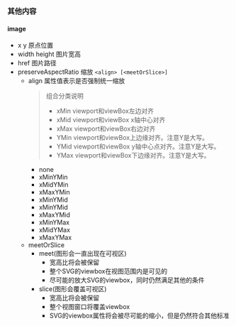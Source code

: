 ### 其他内容

#### image
- x y 原点位置
- width height 图片宽高
- href 图片路径
- preserveAspectRatio 缩放 `<align> [<meetOrSlice>]`
  - align 属性值表示是否强制统一缩放
    > 组合分类说明
    >  - xMin viewport和viewBox左边对齐
    >  - xMid	viewport和viewBox x轴中心对齐
    >  - xMax	viewport和viewBox右边对齐
    >  - YMin	viewport和viewBox上边缘对齐。注意Y是大写。
    >  - YMid	viewport和viewBox y轴中心点对齐。注意Y是大写。
    >  - YMax	viewport和viewBox下边缘对齐。注意Y是大写。
    - none
    - xMinYMin
    - xMidYMin 
    - xMaxYMin 
    - xMinYMid 
    - xMinYMid 
    - xMaxYMid 
    - xMinYMax 
    - xMidYMax 
    - xMaxYMax 
  - meetOrSlice
    - meet(图形会一直出现在可视区) 
      - 宽高比将会被保留
      - 整个SVG的viewbox在视图范围内是可见的
      - 尽可能的放大SVG的viewbox，同时仍然满足其他的条件
    - slice(图形会覆盖可视区)
      - 宽高比将会被保留
      - 整个视图窗口将覆盖viewbox
      - SVG的viewbox属性将会被尽可能的缩小，但是仍然符合其他标准